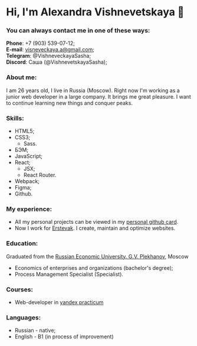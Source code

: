 # Hi, I'm Alexandra Vishnevetskaya :wave:

### You can always contact me in one of these ways:
**Phone**: +7 (903) 539-07-12;<br>
**E-mail**: visneveckaya.a@gmail.com;<br>
**Telegram**: @VishneveckayaSasha;<br>
**Discord**: Саша (@VishnevetskayaSasha);<br>

### About me:
I am 26 years old, I live in Russia (Moscow). Right now I'm working as a junior web developer in a large company. It brings me great pleasure. I want to continue learning new things and conquer peaks.

### Skills:
- HTML5;
- CSS3;
  * Sass.
- БЭМ;
- JavaScript;
- React;
  * JSX;
  * React Router.
- Webpack;
- Figma;
- Github.

### My experience: 
- All my personal projects can be viewed in my [personal github card](https://github.com/VishnevetskayaSasha).
- Now I work for [Erstevak](https://erstvak.com/). I create, maintain and optimize websites.

### Education:
Graduated from the [Russian Economic University. G.V. Plekhanov](https://new2.rea.ru/), Moscow
* Economics of enterprises and organizations (bachelor's degree);
* Process Management Specialist (Specialist).

### Courses:
* Web-developer in [yandex practicum](https://practicum.yandex.ru/web/)

### Languages:
* Russian - native;
* English - B1 (in process of improvement)